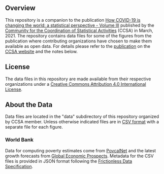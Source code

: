 
## Overview

This repository is a companion to the publication
[How COVID-19 is changing the world: a statistical perspective - Volume III][pub-v3]
published by the [Community for the Coordination of Statistical Activities][ccsa] (CCSA) in March, 2021.
The repository contains data files for some of the figures from the publication where contributing
organizations have chosen to make them available as open data. For details please refer to the
[publication][pub-v3] on the [CCSA website][ccsa] and the notes below.

## License ##

The data files in this repository are made available from their respective organizations
under a [Creative Commons Attribution 4.0 International License][cc-by].


## About the Data

Data files are located in the "data" subdirectory of this repository organized by CCSA member.
Unless otherwise indicated files are in [CSV format][csv] with a separate file for each figure.

### World Bank ###

Data for computing poverty estimates come from [PovcalNet][povcal] and the latest growth forecasts
from [Global Economic Prospects][gep]. Metadata for the CSV files is provided in JSON format
following the [Frictionless Data Specification][frictionless].


[ccsa]:   https://unstats.un.org/unsd/ccsa/
[pub-v3]: https://unstats.un.org/unsd/ccsa/
[csv]:    http://opendatahandbook.org/guide/en/appendices/file-formats/#comma-separated-files
[cc-by]:  http://creativecommons.org/licenses/by/4.0/ 

[povcal]: http://iresearch.worldbank.org/PovcalNet/home.aspx
[gep]:    https://www.worldbank.org/en/publication/global-economic-prospects
[frictionless]: https://specs.frictionlessdata.io/
